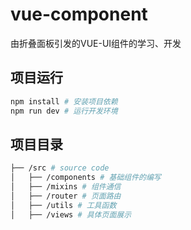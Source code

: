 # vue-component
 由折叠面板引发的VUE-UI组件的学习、开发

## 项目运行

```bash
npm install # 安装项目依赖
npm run dev # 运行开发环境
```

## 项目目录

``` bash
├── /src # source code
│   ├── /components # 基础组件的编写
│   ├── /mixins # 组件通信
│   ├── /router # 页面路由
│   ├── /utils # 工具函数
│   ├── /views # 具体页面展示
```



